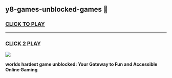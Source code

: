
## y8-games-unblocked-games 👋
<h3>
<a href="https://premium.freeplayer.one?title=y8-games-unblocked-games&ref=14F">CLICK TO PLAY</a></h3>
<hr>

<h3>
<a href="https://premium.freeplayer.one?title=y8-games-unblocked-games&ref=14F">CLICK 2 PLAY</a>
  
</h3>

<a href="https://premium.freeplayer.one?title=y8-games-unblocked-games&ref=12F/"><img src="https://clearcache.store/games.png"></a>


**worlds hardest game unblocked: Your Gateway to Fun and Accessible Online Gaming**
